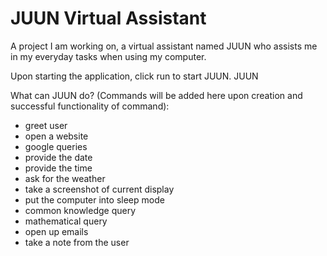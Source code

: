 # JUUN Virtual Assistant
 A project I am working on, a virtual assistant named JUUN who assists me in my everyday tasks when using my computer.

Upon starting the application, click run to start JUUN. JUUN

 What can JUUN do? (Commands will be added here upon creation and successful functionality of command):
 - greet user
 - open a website
 - google queries
 - provide the date
 - provide the time
 - ask for the weather
 - take a screenshot of current display
 - put the computer into sleep mode
 - common knowledge query
 - mathematical query
 - open up emails
 - take a note from the user
 
